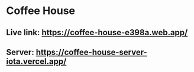 # Coffee House

## Live link: https://coffee-house-e398a.web.app/

## Server: https://coffee-house-server-iota.vercel.app/


